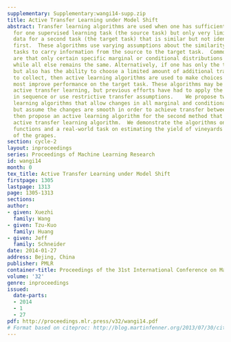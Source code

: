 ```yaml
---
supplementary: Supplementary:wangi14-supp.zip
title: Active Transfer Learning under Model Shift
abstract: Transfer learning algorithms are used when one has sufficient training data
  for one supervised learning task (the source task) but only very limited training
  data for a second task (the target task) that is similar but not identical to the
  first.  These algorithms use varying assumptions about the similarity between the
  tasks to carry information from the source to the target task.  Common assumptions
  are that only certain specific marginal or conditional distributions have changed
  while all else remains the same. Alternatively, if one has only the target task,
  but also has the ability to choose a limited amount of additional training data
  to collect, then active learning algorithms are used to make choices which will
  most improve performance on the target task. These algorithms may be combined into
  active transfer learning, but previous efforts have had to apply the two methods
  in sequence or use restrictive transfer assumptions.    We propose two transfer
  learning algorithms that allow changes in all marginal and conditional distributions
  but assume the changes are smooth in order to achieve transfer between the tasks.  We
  then propose an active learning algorithm for the second method that yields a combined
  active transfer learning algorithm.  We demonstrate the algorithms on synthetic
  functions and a real-world task on estimating the yield of vineyards from images
  of the grapes.
section: cycle-2
layout: inproceedings
series: Proceedings of Machine Learning Research
id: wangi14
month: 0
tex_title: Active Transfer Learning under Model Shift
firstpage: 1305
lastpage: 1313
page: 1305-1313
sections: 
author:
- given: Xuezhi
  family: Wang
- given: Tzu-Kuo
  family: Huang
- given: Jeff
  family: Schneider
date: 2014-01-27
address: Bejing, China
publisher: PMLR
container-title: Proceedings of the 31st International Conference on Machine Learning
volume: '32'
genre: inproceedings
issued:
  date-parts:
  - 2014
  - 1
  - 27
pdf: http://proceedings.mlr.press/v32/wangi14.pdf
# Format based on citeproc: http://blog.martinfenner.org/2013/07/30/citeproc-yaml-for-bibliographies/
---
```

